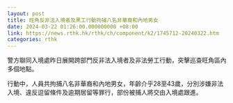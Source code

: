 ```yaml
---
layout: post
title: 旺角反非法入境者及黑工行動拘捕八名非華裔和內地男女
date: 2024-03-22 01:26:00.000000000 +08:00
link: https://news.rthk.hk/rthk/ch/component/k2/1745712-20240322.htm
categories: rthk
---
```


警方聯同入境處昨日展開跨部門反非法入境者及非法勞工行動，突擊巡查旺角區內多個地點。

行動中，人員共拘捕八名非華裔和內地男女，年齡介乎28至43歲，分別涉嫌非法入境、違反逗留條件及逾期居留等罪行，部份被捕人將交由入境處跟進。
